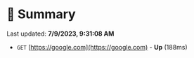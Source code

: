 # 📖 Summary
Last updated: **7/9/2023, 9:31:08 AM**

- `GET` [https://google.com](https://google.com) - **Up** (188ms)

